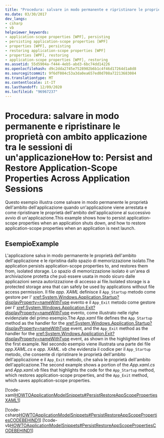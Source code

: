 ```yaml
---
title: "Procedura: salvare in modo permanente e ripristinare le proprietà con ambito applicazione tra le sessioni di un'applicazione"
ms.date: 03/30/2017
dev_langs:
- csharp
- vb
helpviewer_keywords:
- application-scope properties [WPF], persisting
- persisting application-scope properties [WPF]
- properties [WPF], persisting
- restoring application-scope properties [WPF]
- properties [WPF], restoring
- application-scope properties [WPF], restoring
ms.assetid: 55d5904a-f444-4eb5-abd3-6bc74dd14226
ms.openlocfilehash: d9c2dda2745e7528902b6b1c4f46d17264d1a8d8
ms.sourcegitcommit: 9f6df084c53a3da0ea657ed0d708a72213683084
ms.translationtype: MT
ms.contentlocale: it-IT
ms.lasthandoff: 12/09/2020
ms.locfileid: "96967237"
---
```

# <a name="how-to-persist-and-restore-application-scope-properties-across-application-sessions"></a><span data-ttu-id="0a100-102">Procedura: salvare in modo permanente e ripristinare le proprietà con ambito applicazione tra le sessioni di un'applicazione</span><span class="sxs-lookup"><span data-stu-id="0a100-102">How to: Persist and Restore Application-Scope Properties Across Application Sessions</span></span>
<span data-ttu-id="0a100-103">Questo esempio illustra come salvare in modo permanente le proprietà dell'ambito dell'applicazione quando un'applicazione viene arrestata e come ripristinare le proprietà dell'ambito dell'applicazione al successivo avvio di un'applicazione.</span><span class="sxs-lookup"><span data-stu-id="0a100-103">This example shows how to persist application-scope properties when an application shuts down, and how to restore application-scope properties when an application is next launch.</span></span>  
  
## <a name="example"></a><span data-ttu-id="0a100-104">Esempio</span><span class="sxs-lookup"><span data-stu-id="0a100-104">Example</span></span>  
 <span data-ttu-id="0a100-105">L'applicazione salva in modo permanente le proprietà dell'ambito dell'applicazione e le ripristina dallo spazio di memorizzazione isolato.</span><span class="sxs-lookup"><span data-stu-id="0a100-105">The application persists application-scope properties to, and restores them from, isolated storage.</span></span> <span data-ttu-id="0a100-106">Lo spazio di memorizzazione isolato è un'area di archiviazione protetta che può essere usata in modo sicuro dalle applicazioni senza autorizzazione di accesso ai file.</span><span class="sxs-lookup"><span data-stu-id="0a100-106">Isolated storage is a protected storage area that can safely be used by applications without file access permission.</span></span>  <span data-ttu-id="0a100-107">Il file *app. XAML* definisce il `App_Startup` metodo come gestore per l' <xref:System.Windows.Application.Startup?displayProperty=nameWithType> evento e il `App_Exit` metodo come gestore per l'  <xref:System.Windows.Application.Exit?displayProperty=nameWithType> evento, come illustrato nelle righe evidenziate del primo esempio.</span><span class="sxs-lookup"><span data-stu-id="0a100-107">The *App.xaml* file defines the `App_Startup` method as the handler for the <xref:System.Windows.Application.Startup?displayProperty=nameWithType> event, and the `App_Exit` method as the handler for the  <xref:System.Windows.Application.Exit?displayProperty=nameWithType> event, as shown in the highlighted lines of the first example.</span></span> <span data-ttu-id="0a100-108">Nel secondo esempio viene illustrata una parte dei file *app.XAML.cs* e *app. XAML. vb* che evidenzia il codice per il `App_Startup` metodo, che consente di ripristinare le proprietà dell'ambito dell'applicazione e il `App_Exit` metodo, che salva le proprietà dell'ambito dell'applicazione.</span><span class="sxs-lookup"><span data-stu-id="0a100-108">The second example shows a portion of the *App.xaml.cs* and *App.xaml.vb* files that highlights the code for the `App_Startup` method, which restores application-scope properties, and the `App_Exit` method, which saves application-scope properties.</span></span>

 [!code-xaml[HOWTOApplicationModelSnippets#PersistRestoreAppScopePropertiesXAML1](~/samples/snippets/csharp/VS_Snippets_Wpf/HOWTOApplicationModelSnippets/CSharp/App.xaml?highlight=1-7)]
  
 [!code-csharp[HOWTOApplicationModelSnippets#PersistRestoreAppScopePropertiesCODEBEHIND1](~/samples/snippets/csharp/VS_Snippets_Wpf/HOWTOApplicationModelSnippets/CSharp/App.xaml.cs?highlight=17-55)]
 [!code-vb[HOWTOApplicationModelSnippets#PersistRestoreAppScopePropertiesCODEBEHIND1](~/samples/snippets/visualbasic/VS_Snippets_Wpf/HOWTOApplicationModelSnippets/visualbasic/application.xaml.vb?highlight=14-45)]
